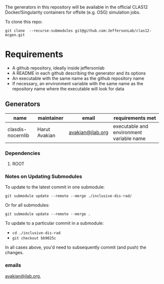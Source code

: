 The generators in this repository will be available in the official CLAS12 Docker/Singularity containers for offsite (e.g. OSG) simulation jobs.

To clone this repo:

`git clone  --recurse-submodules git@github.com:JeffersonLab/clas12-mcgen.git`

# Requirements

- A github repository, ideally inside jeffersonlab
- A README in each github describing the generator and its options
- An executable with the same name as the github repository name
- If necessary, an environment variable with the same name as the repository name where the executable will look for data


## Generators 

name                 | maintainer        | email             | requirements met
-------------------- | ----------------- | ----------------- | ----------------------------------------
clasdis-nocernlib    |   Harut Avakian   |  avakian@jlab.org | executable and environment variable name


### Dependencies

1. ROOT

### Notes on Updating Submodules

To update to the latest commit in one submodule:

`git submodule update --remote --merge ./inclusive-dis-rad/`

Or for all submodules:

`git submodule update --remote --merge .`

To update to a particular commit in a submodule:

* `cd ./inclusive-dis-rad`
* `git checkout bb9025c`

In all cases above, you'd need to subsequently commit (and push) the changes.




### emails

avakian@jlab.org, 



